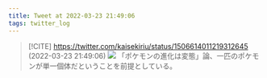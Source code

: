 ```yaml
---
title: Tweet at 2022-03-23 21:49:06
tags: twitter_log
---
```


> [!CITE] https://twitter.com/kaisekiriu/status/1506614011219312645 (2022-03-23 21:49:06)
> ![](https://twitter.com/kaisekiriu/status/1506614011219312645)
> 「ポケモンの進化は変態」論、一匹のポケモンが単一個体だということを前提としている。
